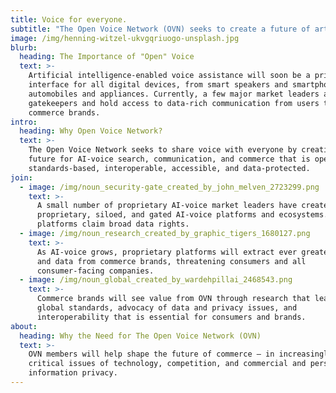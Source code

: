 ```yaml
---
title: Voice for everyone.
subtitle: "The Open Voice Network (OVN) seeks to create a future of artificial intelligence-enabled voice (AI-voice) that is open: standards-based, interoperable, accessible, and data-protected.\_"
image: /img/henning-witzel-ukvgqriuogo-unsplash.jpg
blurb:
  heading: The Importance of "Open" Voice
  text: >-
    Artificial intelligence-enabled voice assistance will soon be a primary
    interface for all digital devices, from smart speakers and smartphones to
    automobiles and appliances. Currently, a few major market leaders are the
    gatekeepers and hold access to data-rich communication from users to
    commerce brands. 
intro:
  heading: Why Open Voice Network?
  text: >-
    The Open Voice Network seeks to share voice with everyone by creating a
    future for AI-voice search, communication, and commerce that is open:
    standards-based, interoperable, accessible, and data-protected.
join:
  - image: /img/noun_security-gate_created_by_john_melven_2723299.png
    text: >-
      A small number of proprietary AI-voice market leaders have created
      proprietary, siloed, and gated AI-voice platforms and ecosystems. These
      platforms claim broad data rights.
  - image: /img/noun_research_created_by_graphic_tigers_1680127.png
    text: >-
      As AI-voice grows, proprietary platforms will extract ever greater value
      and data from commerce brands, threatening consumers and all
      consumer-facing companies.
  - image: /img/noun_global_created_by_wardehpillai_2468543.png
    text: >-
      Commerce brands will see value from OVN through research that leads to
      global standards, advocacy of data and privacy issues, and
      interoperability that is essential for consumers and brands.
about:
  heading: Why the Need for The Open Voice Network (OVN)
  text: >-
    OVN members will help shape the future of commerce – in increasingly
    critical issues of technology, competition, and commercial and personal
    information privacy.
---
```


